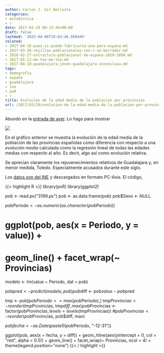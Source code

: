 ```yaml
---
author: Carlos J. Gil Bellosta
categories:
- estadística
- r
date: 2017-03-29 08:13:44+00:00
draft: false
lastmod: '2025-04-06T19:03:46.050449'
related:
- 2017-04-10-pues-si-puede-fabricarse-uno-para-espana.md
- 2017-03-28-rejillas-poblacionales-con-r-un-borrador.md
- 2018-02-27-estructura-poblacional-de-espana-2010-2050.md
- 2017-05-12-me-too-me-too.md
- 2017-04-19-guadalajara-joven-guadalajara-inconclusa.md
tags:
- demografía
- españa
- guadalajara
- ine
- pxR
- r
title: Evolución de la edad media de la población por provincias
url: /2017/03/29/evolucion-de-la-edad-media-de-la-poblacion-por-provincias/
---
```


Abundo en la [entrada de ayer](https://www.datanalytics.com/2017/03/28/rejillas-poblacionales-con-r-un-borrador/). Lo hago para mostrar

![](/wp-uploads/2017/03/evolucion_edad_media_provincias.png#center)

En el gráfico anterior se muestra la evolución de la edad media de la población de las provincias españolas como diferencia con respecto a una _evolución media_ calculada como la regresión lineal de todas las edades medias con respecto al año. Es decir, algo así como evolución relativa.

Se aprecian claramente los rejuvenecimientos relativos de Guadalajara y, en menor medida, Toledo. Especialmente acusados durante este siglo.

Los [datos son del INE](http://www.ine.es/jaxiT3/Tabla.htm?t=3199) y descargados en formato PC-Axis. El código,

{{< highlight R >}}
library(pxR)
library(ggplot2)

pob <- read.px("3199.px")
pob <- as.data.frame(pob)
pob$Sexo <- NULL

pob$Periodo <- as.numeric(as.character(pob$Periodo))

# ggplot(pob, aes(x = Periodo, y = value)) +
#   geom_line() + facet_wrap(~ Provincias)

modelo <- lm(value ~ Periodo, dat = pob)

pob$pred <- predict(modelo, pob)
pob$diff <- pob$value - pob$pred

tmp <- pob[pob$Periodo == max(pob$Periodo),]
tmp$Provincias <- reorder(tmp$Provincias, tmp$diff, max)
pob$Provincias <- factor(pob$Provincias, levels = levels(tmp$Provincias))
#pob$Provincias <- reorder(pob$Provincias, pob$diff, max)

pob$fecha <- as.Date(paste0(pob$Periodo, "-12-31"))

ggplot(pob, aes(x = fecha, y = diff)) +
  geom_hline(aes(yintercept = 0, col = "red", alpha = 0.5)) +
  geom_line() + facet_wrap(~ Provincias, ncol = 4) +
  theme(legend.position="none")
{{< / highlight >}}